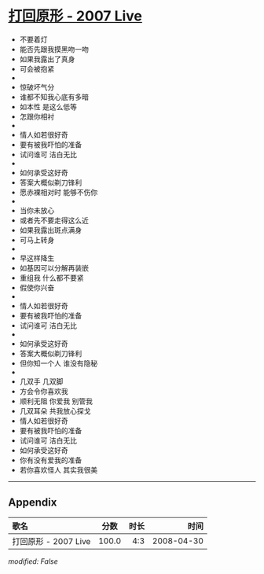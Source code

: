 # [打回原形 - 2007 Live](https://music.163.com/song?id=65234)

* 不要着灯
* 能否先跟我摸黑吻一吻
* 如果我露出了真身
* 可会被抱紧
* 
* 惊破坏气分
* 谁都不知我心底有多暗
* 如本性 是这么低等
* 怎跟你相衬
* 
* 情人如若很好奇
* 要有被我吓怕的准备
* 试问谁可 洁白无比
* 
* 如何承受这好奇
* 答案大概似剃刀锋利
* 愿赤裸相对时 能够不伤你
* 
* 当你未放心
* 或者先不要走得这么近
* 如果我露出斑点满身
* 可马上转身
* 
* 早这样降生
* 如基因可以分解再装嵌
* 重组我 什么都不要紧
* 假使你兴奋
* 
* 情人如若很好奇
* 要有被我吓怕的准备
* 试问谁可 洁白无比
* 
* 如何承受这好奇
* 答案大概似剃刀锋利
* 但你知一个人 谁没有隐秘
* 
* 几双手 几双脚
* 方会令你喜欢我
* 顺利无阻 你爱我 别管我
* 几双耳朵 共我放心探戈
* 情人如若很好奇
* 要有被我吓怕的准备
* 试问谁可 洁白无比
* 如何承受这好奇
* 你有没有爱我的准备
* 若你喜欢怪人 其实我很美


---

## Appendix

|歌名|分数|时长|时间|
|:---|:---:|---:|---:|
|打回原形 - 2007 Live|100.0|4:3|2008-04-30

*modified: False*
